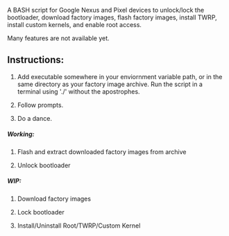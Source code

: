 A BASH script for Google Nexus and Pixel devices to unlock/lock the bootloader, download factory images, flash factory images, install TWRP, install custom kernels, and enable root access.

Many features are not available yet.
 
 
## Instructions:

1. Add executable somewhere in your enviornment variable path, or in the same directory as your factory image archive.  Run the script in a terminal using './' without the apostrophes. 

2. Follow prompts.

3. Do a dance.

##### Working:

1. Flash and extract downloaded factory images from archive

2. Unlock bootloader

##### WIP:
1. Download factory images

2. Lock bootloader

3. Install/Uninstall Root/TWRP/Custom Kernel
 